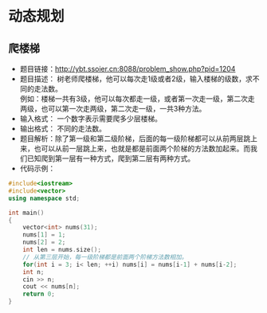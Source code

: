 # 动态规划

## 爬楼梯
* 题目链接：http://ybt.ssoier.cn:8088/problem_show.php?pid=1204
* 题目描述：
树老师爬楼梯，他可以每次走1级或者2级，输入楼梯的级数，求不同的走法数。  
例如：楼梯一共有3级，他可以每次都走一级，或者第一次走一级，第二次走两级，也可以第一次走两级，第二次走一级，一共3种方法。  
* 输入格式： 一个数字表示需要爬多少层楼梯。
* 输出格式： 不同的走法数。
* 题目解析：除了第一级和第二级阶梯，后面的每一级阶梯都可以从前两层跳上来，也可以从前一层跳上来，也就是都是前面两个阶梯的方法数加起来。而我们已知爬到第一层有一种方式，爬到第二层有两种方式。
* 代码示例：
```cpp
#include<iostream>
#include<vector>
using namespace std;

int main()
{
    vector<int> nums(31);
    nums[1] = 1;
    nums[2] = 2;
    int len = nums.size();
    // 从第三层开始，每一级阶梯都是前面两个阶梯方法数相加。
    for(int i = 3; i< len; ++i) nums[i] = nums[i-1] + nums[i-2];
    int n;
    cin >> n;
    cout << nums[n];
    return 0;
}
```


